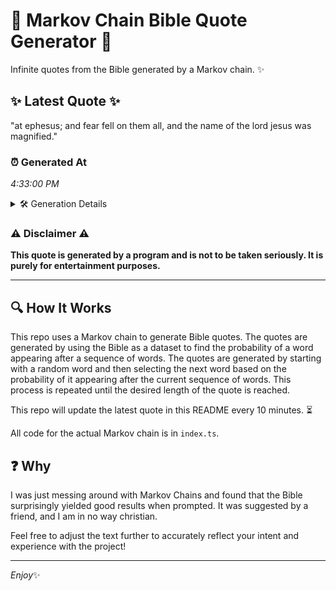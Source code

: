 # 📖 Markov Chain Bible Quote Generator 📖

Infinite quotes from the Bible generated by a Markov chain. ✨

## ✨ Latest Quote ✨
"at ephesus; and fear fell on them all, and the name of the lord jesus was magnified."

### ⏰ Generated At
*4:33:00 PM*

<details>
    <summary>🛠️ Generation Details</summary>
    <p>
        <strong>🌱 Seed:</strong> at<br>
        <strong>🔄 Iterations:</strong> 16<br>
        <strong>📜 Context History:</strong><br>[ at ]: ephesus;<br>[ at, ephesus; ]: and<br>[ at, ephesus;, and ]: fear<br>[ at, ephesus;, and, fear ]: fell<br>[ at, ephesus;, and, fear, fell ]: on<br>[ at, ephesus;, and, fear, fell, on ]: them<br>[ ephesus;, and, fear, fell, on, them ]: all,<br>[ and, fear, fell, on, them, all, ]: and<br>[ fear, fell, on, them, all,, and ]: the<br>[ fell, on, them, all,, and, the ]: name<br>[ on, them, all,, and, the, name ]: of<br>[ them, all,, and, the, name, of ]: the<br>[ all,, and, the, name, of, the ]: lord<br>[ and, the, name, of, the, lord ]: jesus<br>[ the, name, of, the, lord, jesus ]: was<br>[ name, of, the, lord, jesus, was ]: magnified.<br>
    </p>
</details>

### ⚠️ Disclaimer ⚠️
**This quote is generated by a program and is not to be taken seriously. It is purely for entertainment purposes.**

---

## 🔍 How It Works

This repo uses a Markov chain to generate Bible quotes. The quotes are generated by using the Bible as a dataset to find the probability of a word appearing after a sequence of words. The quotes are generated by starting with a random word and then selecting the next word based on the probability of it appearing after the current sequence of words. This process is repeated until the desired length of the quote is reached.

This repo will update the latest quote in this README every 10 minutes. ⏳

All code for the actual Markov chain is in `index.ts`.

## ❓ Why

I was just messing around with Markov Chains and found that the Bible surprisingly yielded good results when prompted. 
It was suggested by a friend, and I am in no way christian.

Feel free to adjust the text further to accurately reflect your intent and experience with the project!

---

*Enjoy*✨
